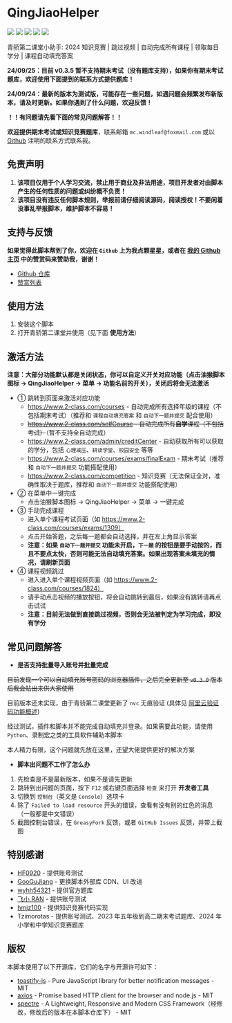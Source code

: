 # QingJiaoHelper

![](https://img.shields.io/greasyfork/v/452984?label=%E6%9C%80%E6%96%B0%E7%89%88%E6%9C%AC)
![](https://img.shields.io/greasyfork/dd/452984?color=red&label=%E6%97%A5%E5%AE%89%E8%A3%85)
![](https://img.shields.io/greasyfork/dt/452984?color=pink&label=%E6%80%BB%E5%AE%89%E8%A3%85)
![](https://img.shields.io/greasyfork/l/452984?label=%E8%AE%B8%E5%8F%AF%E8%AF%81)
![](https://img.shields.io/greasyfork/rating-count/452984?label=%E8%AF%84%E5%88%86)

青骄第二课堂小助手: 2024 知识竞赛 | 跳过视频 | 自动完成所有课程 | 领取每日学分 | 课程自动填充答案

**24/09/25：目前 v0.3.5 暂不支持期末考试（没有题库支持），如果你有期末考试题库，欢迎使用下面提到的联系方式提供题库！**

**24/09/24：最新的版本为测试版，可能存在一些问题，如遇问题会频繁发布新版本，请及时更新。如果你遇到了什么问题，欢迎反馈！**

**！！有问题请先看下面的常见问题解答！！**

**欢迎提供期末考试或知识竞赛题库**，联系邮箱 `mc.windleaf@foxmail.com` 或以 [Github](https://github.com/FoliageOwO) 注明的联系方式联系我。

## 免责声明

1. **该项目仅用于个人学习交流，禁止用于商业及非法用途，项目开发者对由脚本产生的任何性质的问题或纠纷概不负责！**
2. **该项目没有违反任何脚本规则，举报前请仔细阅读源码，阅读授权！不要闲着没事乱举报脚本，维护脚本不容易！**

## 支持与反馈

**如果觉得此脚本帮到了你，欢迎在 `Github` 上为我点颗星星，或者在 [我的 Github 主页](https://github.com/FoliageOwO) 中的赞赏码来赞助我，谢谢！**

- [Github 仓库](https://github.com/FoliageOwO/QingJiaoHelper/)
- [赞赏列表](https://github.com/FoliageOwO/QingJiaoHelper/blob/master/FUNDERS.md)

## 使用方法

1. 安装这个脚本
2. 打开青骄第二课堂并使用（见下面 **使用方法**）

## 激活方法

**注意：大部分功能默认都是关闭状态，你可以自定义开关对应功能（点击油猴脚本图标 → QingJiaoHelper → 菜单 → 功能名前的开关），关闭后将会无法激活**

- ① 跳转到页面来激活对应功能
  - https://www.2-class.com/courses - 自动完成所有选择年级的课程（不包括期末考试）（推荐和 `课程自动填充答案` 和 `自动下一题并提交` 配合使用）
  - ~~https://www.2-class.com/selfCourse - 自动完成所有**自学**课程（不包括考试）~~（暂不支持全自动完成）
  - https://www.2-class.com/admin/creditCenter - 自动获取所有可以获取的学分，包括 `心理减压`、`耕读学堂`、`校园安全` 等等
  - https://www.2-class.com/courses/exams/finalExam - 期末考试（推荐和 `自动下一题并提交` 功能搭配使用）
  - https://www.2-class.com/competition - 知识竞赛（无法保证全对，准确性取决于题库，推荐和 `自动下一题并提交` 功能搭配使用）
- ② 在菜单中一键完成
  - 点击油猴脚本图标 → QingJiaoHelper → 菜单 → 一键完成
- ③ 手动完成课程
  - 进入单个课程考试页面（如 https://www.2-class.com/courses/exams/1309）
  - 点击开始答题，之后每一题都会自动选择，并在左上角显示答案
  - **注意：如果 `自动下一题并提交` 功能未开启，`下一题` 的按钮是要手动按的，而且不要点太快，否则可能无法自动填充答案。如果出现答案未填充的情况，请刷新页面**
- ④ 课程视频跳过
  - 进入进入单个课程视频页面（如 https://www.2-class.com/courses/1824）
  - 请手动点击视频的播放按钮，将会自动跳转到最后，如果没有跳转请再点击试试
  - **注意：目前无法做到直接跳过视频，否则会无法被判定为学习完成，即没有学分**

## 常见问题解答

- **是否支持批量导入账号并批量完成**

~~目前发现一个可以自动填充账号密码的浏览器插件，之后完全更新至 `v0.3.0` 版本后我会贴出来供大家使用~~

目前版本还未实现，由于青骄第二课堂更新了 `nvc` 无痕验证 (具体见 [阿里云验证码功能概述](https://help.aliyun.com/document_detail/122071.html))

经过测试，插件和脚本并不能完成自动填充并登录。如果需要此功能，请使用 `Python`、录制宏之类的工具软件辅助本脚本

本人精力有限，这个问题就先放在这里，还望大佬提供更好的解决方案

- **脚本出问题不工作了怎么办**

1. 先检查是不是最新版本，如果不是请先更新
2. 跳转到出问题的页面，按下 `F12` 或右键页面选择 `检查` 来打开 **开发者工具**
3. 切换到 `控制台`（英文是 `Console`）选项卡
4. 除了 `Failed to load resource` 开头的错误，查看有没有别的红色的消息（一般都是中文错误）
5. 截图控制台错误，在 `GreasyFork` 反馈，或者 `GitHub Issues` 反馈，并带上截图

## 特别感谢

- [HF0920](https://greasyfork.org/zh-CN/users/971958-hf0920) - 提供账号测试
- [GooGuJiang](https://github.com/GooGuJiang) - 更换脚本外部库 CDN、UI 改进
- [wyhh54321](https://greasyfork.org/zh-CN/users/973982-wyhh54321) - 提供官方题库
- [飞小 RAN](https://github.com/xiaofeiTM233) - 提供账号测试
- [hmjz100](https://github.com/hmjz100) - 提供知识竞赛代码实现
- Tzimorotas - 提供账号测试、2023 年五年级到高二期末考试题库、2024 年小学和中学知识竞赛题库

## 版权

本脚本使用了以下开源库，它们的名字与开源许可如下：

- [toastify-js](https://github.com/apvarun/toastify-js) - Pure JavaScript library for better notification messages - MIT
- [axios](https://github.com/axios/axios) - Promise based HTTP client for the browser and node.js - MIT
- [spectre](https://github.com/picturepan2/spectre) - A Lightweight, Responsive and Modern CSS Framework（经修改，修改后的版本在本脚本仓库下） - MIT
